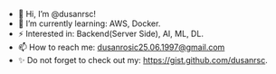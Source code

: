 - 👋 Hi, I’m @dusanrsc!
- 🌱 I’m currently learning: AWS, Docker.
- ⚡ Interested in: Backend(Server Side), AI, ML, DL.
- 📫 How to reach me: dusanrosic25.06.1997@gmail.com
- ✨ Do not forget to check out my: https://gist.github.com/dusanrsc.

<!---
dusanrsc/dusanrsc is a ✨ special ✨ repository because its `README.md` (this file) appears on your GitHub profile.
You can click the Preview link to take a look at your changes.
--->

